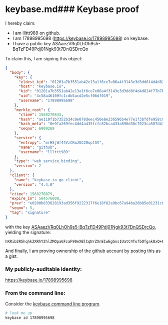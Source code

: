 # keybase.md### Keybase proof

I hereby claim:

  * I am lllttt989 on github.
  * I am 17898995698 (https://keybase.io/17898995698) on keybase.
  * I have a public key ASAaezVRq0LhOh9s5-BqTzFD49Pdj01Ngk93t7DnQSDrcQo

To claim this, I am signing this object:

```json
{
  "body": {
    "key": {
      "eldest_kid": "01201a7b3551ab42e13a1f6ce7e06a4f3143e3d3dd8f4d4d824f77b7b0e74120eb710a",
      "host": "keybase.io",
      "kid": "01201a7b3551ab42e13a1f6ce7e06a4f3143e3d3dd8f4d4d824f77b7b0e74120eb710a",
      "uid": "4c58a46109fc1cdb5acd2e5cf06df019",
      "username": "17898995698"
    },
    "merkle_root": {
      "ctime": 1568270843,
      "hash": "ae110f1b7352b34c0e078deec450e8e236596b4e77e1f3bfdfe958c903a80780ce7f74820f08bbc698a9db3fc6ab0888397117e4376bf3dd6b3ea55aeec25970",
      "hash_meta": "0e9fa269fec4dd4a435fcfc82bca433a890d30c7023ca587d436c6a33853b100",
      "seqno": 6909269
    },
    "service": {
      "entropy": "mrHSjWf44VzCKwJGC20optSV",
      "name": "github",
      "username": "lllttt989"
    },
    "type": "web_service_binding",
    "version": 2
  },
  "client": {
    "name": "keybase.io go client",
    "version": "4.4.0"
  },
  "ctime": 1568270879,
  "expire_in": 504576000,
  "prev": "e0200b833628193ad356f9222317f6e18f82a9bc67a94ba20b85e01231c81665",
  "seqno": 5,
  "tag": "signature"
}
```

with the key [ASAaezVRq0LhOh9s5-BqTzFD49Pdj01Ngk93t7DnQSDrcQo](https://keybase.io/17898995698), yielding the signature:

```
hKRib2R5hqhkZXRhY2hlZMOpaGFzaF90eXBlCqNrZXnEIwEgGns1UatC4TofbOfgak8xQ+PT3Y9NTYJPd7ew50Eg63EKp3BheWxvYWTESpcCBcQg4CALgzYoGTrTVvkiIxf24Y+CqbxnqUuiC4XgEjHIFmXEIASqlikMCApg9NDFeQtfPsMzdYewAwW3G2/ThGc+XsDCAgHCo3NpZ8RAIRTbb4qKy03uI6myk+69ad9NSq+yAlKX4lvlOcZk0/LamncdDBzeplu06MWx+Fd1OGlY3k8L3Kohcpso4o8RCKhzaWdfdHlwZSCkaGFzaIKkdHlwZQildmFsdWXEIG3Vy2E6yufQQY94Zp9eqWCYMO7tz4dVz4Hg68N29ZyCo3RhZ80CAqd2ZXJzaW9uAQ==

```

And finally, I am proving ownership of the github account by posting this as a gist.

### My publicly-auditable identity:

https://keybase.io/17898995698

### From the command line:

Consider the [keybase command line program](https://keybase.io/download).

```bash
# look me up
keybase id 17898995698
```
